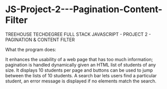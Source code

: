 # JS-Project-2---Pagination-Content-Filter

TREEHOUSE TECHDEGREE FULL STACK JAVASCRIPT - PROJECT 2 - PAGINATION & CONTENT FILTER

What the program does:

It enhances the usability of a web page that has too much information; pagination is handled dynamically given an HTML list of students of any size. It displays 10 students per page and buttons can be used to jump between the lists of 10 students. A search bar lets users find a particular student, an error message is displayed if no elements match the search.
